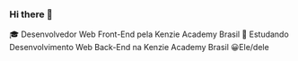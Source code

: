 ### Hi there 👋

🎓 Desenvolvedor Web Front-End pela Kenzie Academy Brasil
📖 Estudando Desenvolvimento Web Back-End na Kenzie Academy Brasil
😀Ele/dele
